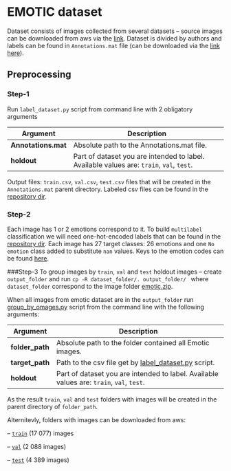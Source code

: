# EMOTIC dataset

Dataset consists of images collected from several datasets – source images can be downloaded from aws via the [link](https://hse-ml.s3-eu-west-1.amazonaws.com/emotic.zip).
Dataset is divided by authors and labels can be found in `Annotations.mat` file (can be downloaded via the [link here](https://hse-ml.s3-eu-west-1.amazonaws.com/Annotations.zip)). 

## Preprocessing
### Step-1
Run `label_dataset.py` script from command line with 2 obligatory arguments


Argument | Description
--- | ---
|**Annotations.mat**| Absolute path to the Annotations.mat file.|
|**holdout**| Part of dataset you are intended to label. Available values are: `train`, `val`, `test`.|

Output files: `train.csv`, `val.csv`, `test.csv` files that will be created in the `Annotations.mat` parent directory. Labeled
csv files can be found in the [repository dir](https://github.com/eugenemfu/DL-project/tree/main/emotic/labeled_datset). 

### Step-2
Each image has 1 or 2 emotions correspond to it. To build `multilabel` classification we will need one-hot-encoded labels
that can be found in the [repository dir](https://github.com/eugenemfu/DL-project/tree/main/emotic/encoded_labels). Each image has
27 target classes: 26 emotions and one `No emotion` class added to substitute `nan` values. Keys to the emotion codes can be found [here](https://github.com/eugenemfu/DL-project/blob/main/emotic/encoded_labels/emotion_keys.csv).


###Step-3
To group images by `train`, `val` and `test` holdout images – create `output_folder` and run 
`cp -R dataset_folder/. output_folder/ ` where `dataset_folder` correspond to the image folder [emotic.zip]('https://hse-ml.s3-eu-west-1.amazonaws.com/emotic.zip).

When all images from emotic dataset are in the `output_folder` run [group_by_omages.py](https://github.com/eugenemfu/DL-project/blob/main/emotic/preprocessing/group_by_images.py) script from the command line with the following arguments:

Argument | Description
--- | ---
|**folder_path**| Absolute path to the folder contained all Emotic images.|
|**target_path**| Path to the csv file get by [label_dataset.py](https://github.com/eugenemfu/DL-project/blob/main/emotic/preprocessing/label_dataset.py) script.|
|**holdout**| Part of dataset you are intended to label. Available values are: `train`, `val`, `test`. |

As the result `train`, `val` and `test` folders with images will be created in the parent directory of `folder_path`.

Alternitevly, folders with images can be downloaded from aws: 

– [`train`](https://hse-ml.s3-eu-west-1.amazonaws.com/test.zip) (17 077) images

– [`val`](https://hse-ml.s3-eu-west-1.amazonaws.com/val.zip) (2 088 images)

– [`test`](https://hse-ml.s3-eu-west-1.amazonaws.com/test.zip) (4 389 images)